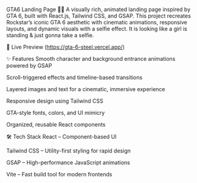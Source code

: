 GTA6 Landing Page 🚗💥
A visually rich, animated landing page inspired by GTA 6, built with React.js, Tailwind CSS, and GSAP. This project recreates Rockstar’s iconic GTA 6 aesthetic with cinematic animations, responsive layouts, and dynamic visuals with a selfie effect.
It is looking like a girl is standing & just gonna take a selfie.

🚀 Live Preview
(https://gta-6-steel.vercel.app/)


✨ Features
Smooth character and background entrance animations powered by GSAP

Scroll-triggered effects and timeline-based transitions

Layered images and text for a cinematic, immersive experience

Responsive design using Tailwind CSS

GTA-style fonts, colors, and UI mimicry

Organized, reusable React components

🛠️ Tech Stack
React – Component-based UI

Tailwind CSS – Utility-first styling for rapid design

GSAP – High-performance JavaScript animations

Vite – Fast build tool for modern frontends
